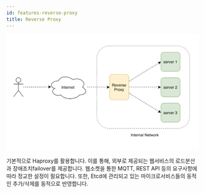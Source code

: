 ```yaml
---
id: features-reverse-proxy
title: Reverse Proxy
---
```


<img src="/guide/img/turple12.png" alt="" width="600"/>


기본적으로 Haproxy를 활용합니다. 이를 통해, 외부로 제공되는 웹서비스의 로드분산과 장애조치failover를 제공합니다.
웹소켓을 통한 MQTT, REST API 등의 요구사항에 따라 정교한 설정이 필요합니다. 또한, Etcd에 관리되고 있는 마이크로서비스들의 동적인 추가/삭제를 동적으로 반영합니다.